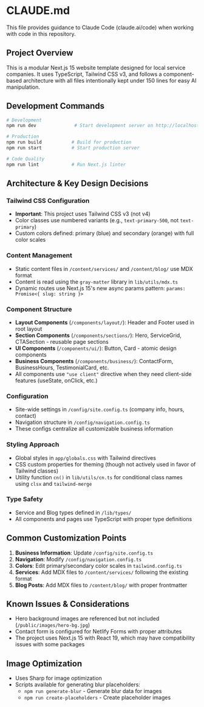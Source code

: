 # CLAUDE.md

This file provides guidance to Claude Code (claude.ai/code) when working with code in this repository.

## Project Overview

This is a modular Next.js 15 website template designed for local service companies. It uses TypeScript, Tailwind CSS v3, and follows a component-based architecture with all files intentionally kept under 150 lines for easy AI manipulation.

## Development Commands

```bash
# Development
npm run dev              # Start development server on http://localhost:3000

# Production
npm run build           # Build for production
npm run start           # Start production server

# Code Quality
npm run lint            # Run Next.js linter
```

## Architecture & Key Design Decisions

### Tailwind CSS Configuration
- **Important**: This project uses Tailwind CSS v3 (not v4)
- Color classes use numbered variants (e.g., `text-primary-500`, not `text-primary`)
- Custom colors defined: primary (blue) and secondary (orange) with full color scales

### Content Management
- Static content files in `/content/services/` and `/content/blog/` use MDX format
- Content is read using the `gray-matter` library in `lib/utils/mdx.ts`
- Dynamic routes use Next.js 15's new async params pattern: `params: Promise<{ slug: string }>`

### Component Structure
- **Layout Components** (`/components/layout/`): Header and Footer used in root layout
- **Section Components** (`/components/sections/`): Hero, ServiceGrid, CTASection - reusable page sections
- **UI Components** (`/components/ui/`): Button, Card - atomic design components
- **Business Components** (`/components/business/`): ContactForm, BusinessHours, TestimonialCard, etc.
- All components use `"use client"` directive when they need client-side features (useState, onClick, etc.)

### Configuration
- Site-wide settings in `/config/site.config.ts` (company info, hours, contact)
- Navigation structure in `/config/navigation.config.ts`
- These configs centralize all customizable business information

### Styling Approach
- Global styles in `app/globals.css` with Tailwind directives
- CSS custom properties for theming (though not actively used in favor of Tailwind classes)
- Utility function `cn()` in `lib/utils/cn.ts` for conditional class names using `clsx` and `tailwind-merge`

### Type Safety
- Service and Blog types defined in `/lib/types/`
- All components and pages use TypeScript with proper type definitions

## Common Customization Points

1. **Business Information**: Update `/config/site.config.ts`
2. **Navigation**: Modify `/config/navigation.config.ts`
3. **Colors**: Edit primary/secondary color scales in `tailwind.config.ts`
4. **Services**: Add MDX files to `/content/services/` following the existing format
5. **Blog Posts**: Add MDX files to `/content/blog/` with proper frontmatter

## Known Issues & Considerations

- Hero background images are referenced but not included (`/public/images/hero-bg.jpg`)
- Contact form is configured for Netlify Forms with proper attributes
- The project uses Next.js 15 with React 19, which may have compatibility issues with some packages

## Image Optimization

- Uses Sharp for image optimization
- Scripts available for generating blur placeholders:
  - `npm run generate-blur` - Generate blur data for images
  - `npm run create-placeholders` - Create placeholder images
